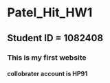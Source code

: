 # Patel_Hit_HW1
## Student ID = 1082408
### This is my first website
#### collobrater account is HP91